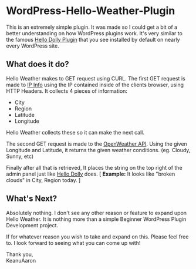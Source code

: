 # WordPress-Hello-Weather-Plugin
This is an extremely simple plugin. It was made so I could get a bit of a better understanding on how WordPress plugins work.
It's very similar to the famous [Hello Dolly Plugin](https://wordpress.org/plugins/hello-dolly/) that you see installed by 
default on nearly every WordPress site.

## What does it do?
Hello Weather makes to GET request using CURL. The first GET request is made to [IP Info](https://ipinfo.io/) using the 
IP contained inside of the clients browser, using HTTP Headers. It collects 4 pieces of information:
+ City
+ Region
+ Latitude
+ Longitude

Hello Weather collects these so it can make the next call.

The second GET request is made to the [OpenWeather API](https://openweathermap.org). Using the given Longitude and Latitude,
it returns the given weather conditions. (eg. Cloudy, Sunny, etc)

Finally after all that is retrieved, It places the string on the top right of the admin panel just like [Hello Dolly](https://wordpress.org/plugins/hello-dolly/) does. [ **Example:** It looks like "broken clouds" in City, Region today. ]

## What's Next?
Absolutely nothing. I don't see any other reason or feature to expand upon Hello Weather. It is nothing more than a simple 
Beginner WordPress Plugin Development project. 

If for whatever reason you wish to take and expand on this. Please feel free to. I look forward to seeing what you can come up with!

Thank you,  
KeanuAaron
